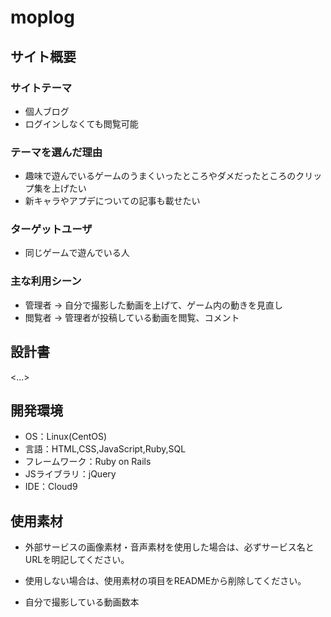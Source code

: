 # moplog

## サイト概要
### サイトテーマ
- 個人ブログ
- ログインしなくても閲覧可能

### テーマを選んだ理由
- 趣味で遊んでいるゲームのうまくいったところやダメだったところのクリップ集を上げたい
- 新キャラやアプデについての記事も載せたい

### ターゲットユーザ
- 同じゲームで遊んでいる人

### 主な利用シーン
- 管理者 → 自分で撮影した動画を上げて、ゲーム内の動きを見直し
- 閲覧者 → 管理者が投稿している動画を閲覧、コメント

## 設計書
<...>

## 開発環境
- OS：Linux(CentOS)
- 言語：HTML,CSS,JavaScript,Ruby,SQL
- フレームワーク：Ruby on Rails
- JSライブラリ：jQuery
- IDE：Cloud9

## 使用素材
- 外部サービスの画像素材・音声素材を使用した場合は、必ずサービス名とURLを明記してください。
- 使用しない場合は、使用素材の項目をREADMEから削除してください。

- 自分で撮影している動画数本